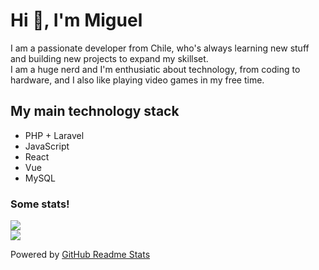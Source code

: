 <h1>Hi 👋, I'm Miguel</h1>

<p>I am a passionate developer from Chile, who's always learning new stuff and building new projects to expand my skillset.<br/> I am a huge nerd and I'm enthusiatic about technology, from coding to hardware, and I also like playing video games in my free time.</p>

<h2>My main technology stack</h2>

<ul>
  <li>PHP + Laravel</li>
  <li>JavaScript</li>
  <li>React</li>
  <li>Vue</li>
  <li>MySQL</li>
</ul>

<h3>Some stats!</h3>
<div>
  <img src="https://github-readme-stats-coral-one-51.vercel.app/api?username=MiguelHigueraDev&theme=radical&hide=stars&show_icons=true"/>
</div>
  <img src="https://github-readme-stats-coral-one-51.vercel.app/api/top-langs/?username=MiguelHigueraDev&theme=radical" />
<p>Powered by <a href="https://github.com/anuraghazra/github-readme-stats" target="_blank">GitHub Readme Stats</a></p>






